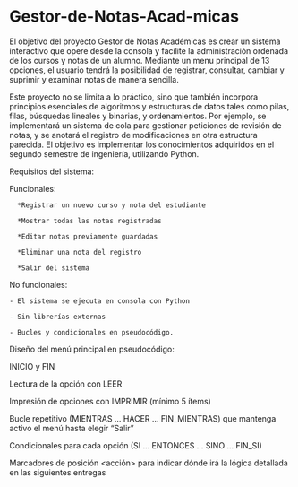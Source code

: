 # Gestor-de-Notas-Acad-micas
El objetivo del proyecto Gestor de Notas Académicas es crear un sistema interactivo que opere desde la consola y facilite la administración ordenada de los cursos y notas de un alumno. Mediante un menu principal de 13 opciones, el usuario tendrá la posibilidad de registrar, consultar, cambiar y suprimir y examinar notas de manera sencilla.

Este proyecto no se limita a lo práctico, sino que también incorpora principios esenciales de algoritmos y estructuras de datos tales como pilas, filas, búsquedas lineales y binarias, y ordenamientos. Por ejemplo, se implementará un sistema de cola para gestionar peticiones de revisión de notas, y se anotará el registro de modificaciones en otra estructura parecida. El objetivo es implementar  los conocimientos adquiridos en el segundo semestre de ingeniería, utilizando Python. 

Requisitos del sistema: 

Funcionales: 

      *Registrar un nuevo curso y nota del estudiante
   
      *Mostrar todas las notas registradas
   
      *Editar notas previamente guardadas
   
      *Eliminar una nota del registro
   
      *Salir del sistema
   

No funcionales: 

    - El sistema se ejecuta en consola con Python
    
    - Sin librerías externas
    
    - Bucles y condicionales en pseudocódigo.

Diseño del menú principal en pseudocódigo:

INICIO y FIN

Lectura de la opción con LEER

Impresión de opciones con IMPRIMIR (mínimo 5 ítems)

Bucle repetitivo (MIENTRAS … HACER … FIN_MIENTRAS) que mantenga activo el menú hasta elegir “Salir”

Condicionales para cada opción (SI … ENTONCES … SINO … FIN_SI)

Marcadores de posición <acción> para indicar dónde irá la lógica detallada en las siguientes entregas

    

